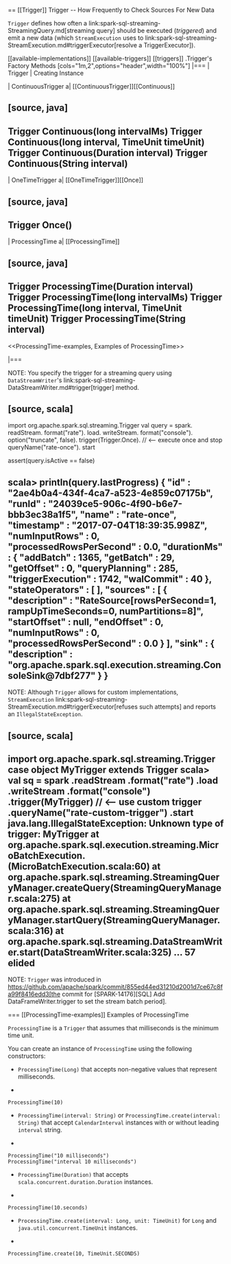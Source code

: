 == [[Trigger]] Trigger -- How Frequently to Check Sources For New Data

`Trigger` defines how often a link:spark-sql-streaming-StreamingQuery.md[streaming query] should be executed (_triggered_) and emit a new data (which `StreamExecution` uses to link:spark-sql-streaming-StreamExecution.md#triggerExecutor[resolve a TriggerExecutor]).

[[available-implementations]]
[[available-triggers]]
[[triggers]]
.Trigger's Factory Methods
[cols="1m,2",options="header",width="100%"]
|===
| Trigger
| Creating Instance

| ContinuousTrigger
a| [[ContinuousTrigger]][[Continuous]]

[source, java]
----
Trigger Continuous(long intervalMs)
Trigger Continuous(long interval, TimeUnit timeUnit)
Trigger Continuous(Duration interval)
Trigger Continuous(String interval)
----

| OneTimeTrigger
a| [[OneTimeTrigger]][[Once]]

[source, java]
----
Trigger Once()
----

| ProcessingTime
a| [[ProcessingTime]]

[source, java]
----
Trigger ProcessingTime(Duration interval)
Trigger ProcessingTime(long intervalMs)
Trigger ProcessingTime(long interval, TimeUnit timeUnit)
Trigger ProcessingTime(String interval)
----

<<ProcessingTime-examples, Examples of ProcessingTime>>

|===

NOTE: You specify the trigger for a streaming query using ``DataStreamWriter``'s link:spark-sql-streaming-DataStreamWriter.md#trigger[trigger] method.

[source, scala]
----
import org.apache.spark.sql.streaming.Trigger
val query = spark.
  readStream.
  format("rate").
  load.
  writeStream.
  format("console").
  option("truncate", false).
  trigger(Trigger.Once). // <-- execute once and stop
  queryName("rate-once").
  start

assert(query.isActive == false)

scala> println(query.lastProgress)
{
  "id" : "2ae4b0a4-434f-4ca7-a523-4e859c07175b",
  "runId" : "24039ce5-906c-4f90-b6e7-bbb3ec38a1f5",
  "name" : "rate-once",
  "timestamp" : "2017-07-04T18:39:35.998Z",
  "numInputRows" : 0,
  "processedRowsPerSecond" : 0.0,
  "durationMs" : {
    "addBatch" : 1365,
    "getBatch" : 29,
    "getOffset" : 0,
    "queryPlanning" : 285,
    "triggerExecution" : 1742,
    "walCommit" : 40
  },
  "stateOperators" : [ ],
  "sources" : [ {
    "description" : "RateSource[rowsPerSecond=1, rampUpTimeSeconds=0, numPartitions=8]",
    "startOffset" : null,
    "endOffset" : 0,
    "numInputRows" : 0,
    "processedRowsPerSecond" : 0.0
  } ],
  "sink" : {
    "description" : "org.apache.spark.sql.execution.streaming.ConsoleSink@7dbf277"
  }
}
----

NOTE: Although `Trigger` allows for custom implementations, `StreamExecution` link:spark-sql-streaming-StreamExecution.md#triggerExecutor[refuses such attempts] and reports an `IllegalStateException`.

[source, scala]
----
import org.apache.spark.sql.streaming.Trigger
case object MyTrigger extends Trigger
scala> val sq = spark
  .readStream
  .format("rate")
  .load
  .writeStream
  .format("console")
  .trigger(MyTrigger) // <-- use custom trigger
  .queryName("rate-custom-trigger")
  .start
java.lang.IllegalStateException: Unknown type of trigger: MyTrigger
  at org.apache.spark.sql.execution.streaming.MicroBatchExecution.<init>(MicroBatchExecution.scala:60)
  at org.apache.spark.sql.streaming.StreamingQueryManager.createQuery(StreamingQueryManager.scala:275)
  at org.apache.spark.sql.streaming.StreamingQueryManager.startQuery(StreamingQueryManager.scala:316)
  at org.apache.spark.sql.streaming.DataStreamWriter.start(DataStreamWriter.scala:325)
  ... 57 elided
----

NOTE: `Trigger` was introduced in https://github.com/apache/spark/commit/855ed44ed31210d2001d7ce67c8fa99f8416edd3[the commit for [SPARK-14176\][SQL\] Add DataFrameWriter.trigger to set the stream batch period].

=== [[ProcessingTime-examples]] Examples of ProcessingTime

`ProcessingTime` is a `Trigger` that assumes that milliseconds is the minimum time unit.

You can create an instance of `ProcessingTime` using the following constructors:

* `ProcessingTime(Long)` that accepts non-negative values that represent milliseconds.
+
```
ProcessingTime(10)
```
* `ProcessingTime(interval: String)` or `ProcessingTime.create(interval: String)` that accept `CalendarInterval` instances with or without leading `interval` string.
+
```
ProcessingTime("10 milliseconds")
ProcessingTime("interval 10 milliseconds")
```
* `ProcessingTime(Duration)` that accepts `scala.concurrent.duration.Duration` instances.
+
```
ProcessingTime(10.seconds)
```
* `ProcessingTime.create(interval: Long, unit: TimeUnit)` for `Long` and `java.util.concurrent.TimeUnit` instances.
+
```
ProcessingTime.create(10, TimeUnit.SECONDS)
```
